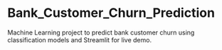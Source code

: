 # Bank_Customer_Churn_Prediction
Machine Learning project to predict bank customer churn using classification models and Streamlit for live demo.
